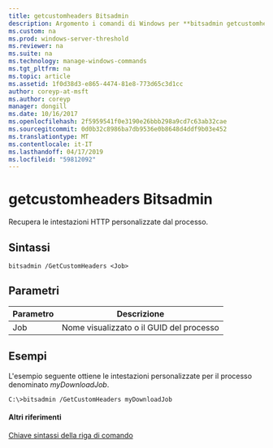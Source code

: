 ```yaml
---
title: getcustomheaders Bitsadmin
description: Argomento i comandi di Windows per **bitsadmin getcustomheaders** -recupera le intestazioni HTTP personalizzate dal processo.
ms.custom: na
ms.prod: windows-server-threshold
ms.reviewer: na
ms.suite: na
ms.technology: manage-windows-commands
ms.tgt_pltfrm: na
ms.topic: article
ms.assetid: 1f0d38d3-e865-4474-81e8-773d65c3d1cc
author: coreyp-at-msft
ms.author: coreyp
manager: dongill
ms.date: 10/16/2017
ms.openlocfilehash: 2f5959541f0e3190e26bbb298a9cd7c63ab32cae
ms.sourcegitcommit: 0d0b32c8986ba7db9536e0b8648d4ddf9b03e452
ms.translationtype: MT
ms.contentlocale: it-IT
ms.lasthandoff: 04/17/2019
ms.locfileid: "59812092"
---
```

# <a name="bitsadmin-getcustomheaders"></a>getcustomheaders Bitsadmin



Recupera le intestazioni HTTP personalizzate dal processo.

## <a name="syntax"></a>Sintassi

```
bitsadmin /GetCustomHeaders <Job>
```

## <a name="parameters"></a>Parametri

|Parametro|Descrizione|
|---------|-----------|
|Job|Nome visualizzato o il GUID del processo|

## <a name="BKMK_examples"></a>Esempi

L'esempio seguente ottiene le intestazioni personalizzate per il processo denominato *myDownloadJob*.
```
C:\>bitsadmin /GetCustomHeaders myDownloadJob
```

#### <a name="additional-references"></a>Altri riferimenti

[Chiave sintassi della riga di comando](command-line-syntax-key.md)